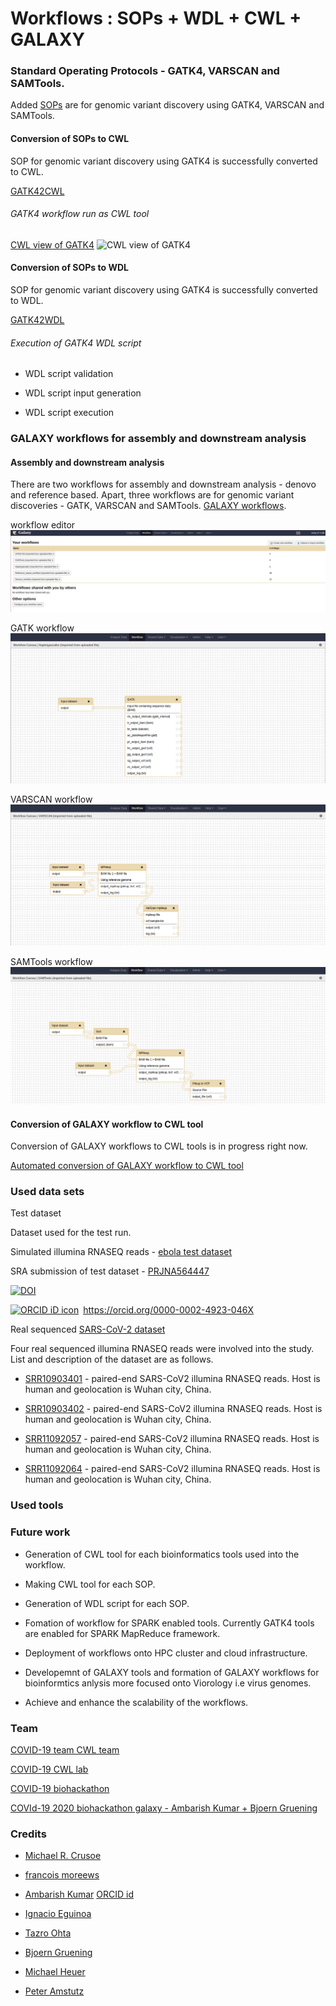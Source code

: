# Workflows : SOPs + WDL + CWL + GALAXY

### Standard Operating Protocols - GATK4, VARSCAN and SAMTools.

Added [SOPs](https://github.com/common-workflow-lab/2020-covid-19-bh/tree/master/Ambarish_Kumar_SOP) are for genomic variant discovery using GATK4, VARSCAN and SAMTools.

#### Conversion of SOPs to CWL

SOP for genomic variant discovery using GATK4 is successfully converted to CWL.

[GATK42CWL](https://github.com/common-workflow-lab/2020-covid-19-bh/blob/master/Ambarish_Kumar_SOP/Ambarish_Kumar_SOP-GATK-SAR-CoV-2.cwl)

###### GATK4 workflow run as CWL tool
[CWL view of GATK4](https://view.commonwl.org/workflows/github.com/mr-c/2020-covid-19-bh-viz/blob/master/Ambarish_Kumar_SOP/Ambarish_Kumar_SOP-GATK-SAR-CoV-2.cwl)
![CWL view of GATK4](https://github.com/heuermh/bh20-workflows-bhxiv/blob/master/Ambarish_Kumar_workflows/Ambarish_Kumar_SOP/graph.svg
)

#### Conversion of SOPs to WDL
SOP for genomic variant discovery using GATK4 is successfully converted to WDL.

[GATK42WDL](https://github.com/common-workflow-lab/2020-covid-19-bh/blob/master/Ambarish_Kumar_SOP/GATK4.wdl)

###### Execution of GATK4 WDL script

- WDL script validation

- WDL script input generation

- WDL script execution 


### GALAXY workflows for assembly and downstream analysis

#### Assembly and downstream analysis

There are two workflows for assembly and downstream analysis - denovo and reference based. Apart, three workflows are for genomic variant discoveries - GATK, VARSCAN and SAMTools.
[GALAXY workflows](https://github.com/common-workflow-lab/2020-covid-19-bh/tree/master/Ambarish_Kumar_GALAXY-workflow).

workflow editor
![workflow editor](https://github.com/common-workflow-lab/2020-covid-19-bh/blob/master/Ambarish_Kumar_GALAXY-workflow/workflowEditor.png
)

GATK workflow
![GATK workflow](https://github.com/common-workflow-lab/2020-covid-19-bh/blob/master/Ambarish_Kumar_GALAXY-workflow/haplotypecaller.png)

VARSCAN workflow
![VARSCAN workflow](https://github.com/common-workflow-lab/2020-covid-19-bh/blob/master/Ambarish_Kumar_GALAXY-workflow/varscan.png)

SAMTools workflow
![SAMTools workflow](https://github.com/common-workflow-lab/2020-covid-19-bh/blob/master/Ambarish_Kumar_GALAXY-workflow/samtools.png)

#### Conversion of GALAXY workflow to CWL tool

Conversion of GALAXY workflows to CWL tools is in progress right now.

[Automated conversion of GALAXY workflow to CWL tool](https://github.com/workflowhub-eu/galaxy2cwl)

### Used data sets

Test dataset

Dataset used for the test run.

Simulated illumina RNASEQ reads - [ebola test dataset](https://github.com/ambarishK/simulatedEbolaDataset)

SRA submission of test dataset - [PRJNA564447](https://www.ncbi.nlm.nih.gov/bioproject/PRJNA564447)

[![DOI](https://zenodo.org/badge/DOI/10.5281/zenodo.3407828.svg)](https://doi.org/10.5281/zenodo.3407828)<div itemscope itemtype="https://schema.org/Person"><a itemprop="sameAs" content="https://orcid.org/0000-0002-4923-046X" href="https://orcid.org/0000-0002-4923-046X" target="orcid.widget" rel="noopener noreferrer" style="vertical-align:top;"><img src="https://orcid.org/sites/default/files/images/orcid_16x16.png" style="width:1em;margin-right:.5em;" alt="ORCID iD icon">https://orcid.org/0000-0002-4923-046X</a></div>

Real sequenced [SARS-CoV-2 dataset](https://usegalaxy.eu/u/bgruening/h/45-sra-sars-cov-2-datasets-to-play-with)

Four real sequenced illumina RNASEQ reads were involved into the study. List and description of the dataset are as follows.

- [SRR10903401](https://www.ncbi.nlm.nih.gov/sra/SRR10903401) - paired-end SARS-CoV2 illumina RNASEQ reads. Host is human and geolocation is Wuhan city, China.

- [SRR10903402](https://www.ncbi.nlm.nih.gov/sra/SRR10903402/) - paired-end SARS-CoV2 illumina RNASEQ reads. Host is human and geolocation is Wuhan city, China.

- [SRR11092057](https://www.ncbi.nlm.nih.gov/sra/SRR11092057) - paired-end SARS-CoV2 illumina RNASEQ reads. Host is human and geolocation is Wuhan city, China.

- [SRR11092064](https://www.ncbi.nlm.nih.gov/sra/SRR11092064) - paired-end SARS-CoV2 illumina RNASEQ reads. Host is human and geolocation is Wuhan city, China.

### Used tools

### Future work

- Generation of CWL tool for each bioinformatics tools used into the workflow.

- Making CWL tool for each SOP.

- Generation of WDL script for each SOP.

- Fomation of workflow for SPARK enabled tools. Currently GATK4 tools are enabled for SPARK MapReduce framework.

- Deployment of workflows onto HPC cluster and cloud infrastructure.

- Developemnt of GALAXY tools and formation of GALAXY workflows for bioinformtics anlysis more focused onto Viorology i.e virus genomes.

- Achieve and enhance the scalability of the workflows.

### Team

[COVID-19 team CWL team](https://github.com/orgs/common-workflow-lab/teams/covid-19)

[COVID-19 CWL lab](https://github.com/common-workflow-lab)

[COVID-19 biohackathon](https://github.com/common-workflow-lab/2020-covid-19-bh)

[COVId-19 2020 biohackathon galaxy - Ambarish Kumar + Bjoern Gruening](https://github.com/bgruening/bh20-workflows-bhxiv/tree/master/galaxy)


### Credits

- [Michael R. Crusoe](https://github.com/mr-c)

- [francois moreews](https://github.com/fjrmoreews)

- [Ambarish Kumar](https://github.com/ambarishK) [ORCID id](https://orcid.org/0000-0002-4923-046X )

- [Ignacio Eguinoa](https://github.com/ieguinoa)

- [Tazro Ohta](https://github.com/inutano)

- [Bjoern Gruening ](https://github.com/bgruening)

- [Michael Heuer](https://github.com/heuermh)

- [Peter Amstutz](https://github.com/tetron)



